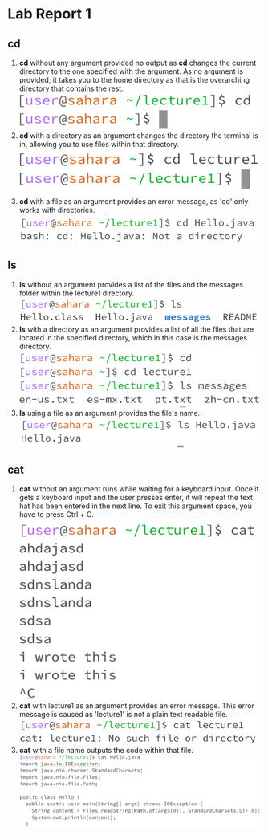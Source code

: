 # Lab Report 1
## cd
1. **cd** without any argument provided no output as **cd** changes the current directory to the one specified with the argument. As no argument is provided, it takes you to the home directory as that is the overarching directory that contains the rest.   
![image](cdNoArg.png)   
  2. **cd** with a directory as an argument changes the directory the terminal is in, allowing you to use files within that directory.
  ![image](cdDirectory.png)   
  3. **cd** with a file as an argument provides an error message, as 'cd' only works with directories.
![image](cdFile.png)
## ls
1. **ls** without an argument provides a list of the files and the messages folder within the lecture1 directory.
![image](lsNoArg.png)   
2. **ls** with a directory as an argument provides a list of all the files that are located in the specified directory, which in this case is the messages directory. 
![image](LSDirectory.png)   
3. **ls** using a file as an argument provides the file's name.
![image](lsFile.png)
## cat
1. **cat** without an argument runs while waiting for a keyboard input. Once it gets a keyboard input and the user presses enter, it will repeat the text hat has been entered in the next line. To exit this argument space, you have to press Ctrl + C. 
![image](CATNoArg.png)    
2. **cat** with lecture1 as an argument provides an error message. This error message is caused as 'lecture1' is not a plain text readable file. 
![image](catDirectory.png) 
3. **cat** with a file name outputs the code within that file. 
![image](catFile.png)
